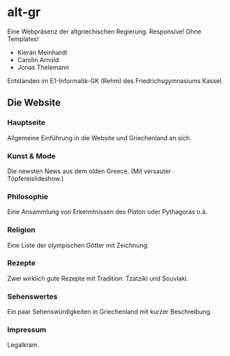 # alt-gr
Eine Webpräsenz der altgriechischen Regierung.
Responsive! Ohne Templates!
- Kierán Meinhardt
- Carolin Arnold
- Jonas Thelemann

Entstanden im E1-Informatik-GK (Rehm) des Friedrichsgymnasiums Kassel.

## Die Website

### Hauptseite
Allgemeine Einführung in die Website und Griechenland an sich.

### Kunst & Mode
Die newsten News aus dem olden Greece. (Mit versauter Töpfereislideshow.)

### Philosophie
Eine Ansammlung von Erkenntnissen des Platon oder Pythagoras o.ä.

### Religion
Eine Liste der olympischen Götter mit Zeichnung.

### Rezepte
Zwei wirklich gute Rezepte mit Tradition: Tzatziki und Souvlaki.

### Sehenswertes
Ein paar Sehenswürdigkeiten in Griechenland mit kurzer Beschreibung.

### Impressum
Legalkram.

